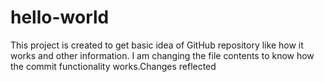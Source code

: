 # hello-world
This project is created to get basic idea of GitHub repository like how it works and other information.
I am changing the file contents to know how the commit functionality works.Changes reflected
